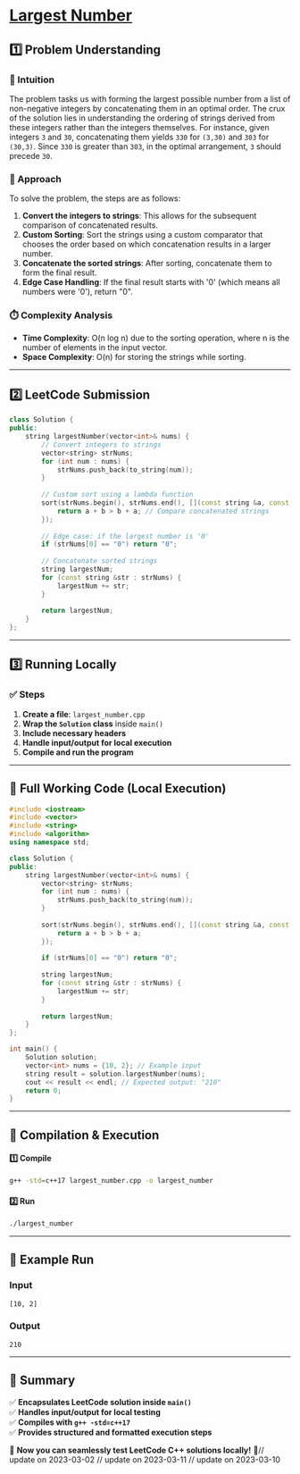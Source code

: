 # **[Largest Number](https://leetcode.com/problems/largest-number/description/)**  

## **1️⃣ Problem Understanding**  
### **📌 Intuition**  
The problem tasks us with forming the largest possible number from a list of non-negative integers by concatenating them in an optimal order. The crux of the solution lies in understanding the ordering of strings derived from these integers rather than the integers themselves. For instance, given integers `3` and `30`, concatenating them yields `330` for `(3,30)` and `303` for `(30,3)`. Since `330` is greater than `303`, in the optimal arrangement, `3` should precede `30`.   

### **🚀 Approach**  
To solve the problem, the steps are as follows:  
1. **Convert the integers to strings**: This allows for the subsequent comparison of concatenated results.
2. **Custom Sorting**: Sort the strings using a custom comparator that chooses the order based on which concatenation results in a larger number.
3. **Concatenate the sorted strings**: After sorting, concatenate them to form the final result.
4. **Edge Case Handling**: If the final result starts with '0' (which means all numbers were '0'), return "0".

### **⏱️ Complexity Analysis**  
- **Time Complexity**: O(n log n) due to the sorting operation, where n is the number of elements in the input vector.  
- **Space Complexity**: O(n) for storing the strings while sorting.  

---  

## **2️⃣ LeetCode Submission**  
```cpp
class Solution {
public:
    string largestNumber(vector<int>& nums) {
        // Convert integers to strings
        vector<string> strNums;
        for (int num : nums) {
            strNums.push_back(to_string(num));
        }
        
        // Custom sort using a lambda function
        sort(strNums.begin(), strNums.end(), [](const string &a, const string &b) {
            return a + b > b + a; // Compare concatenated strings
        });
        
        // Edge case: if the largest number is '0'
        if (strNums[0] == "0") return "0";
        
        // Concatenate sorted strings
        string largestNum;
        for (const string &str : strNums) {
            largestNum += str;
        }
        
        return largestNum;
    }
};
```  

---  

## **3️⃣ Running Locally**  
### **✅ Steps**  
1. **Create a file**: `largest_number.cpp`  
2. **Wrap the `Solution` class** inside `main()`  
3. **Include necessary headers**  
4. **Handle input/output for local execution**  
5. **Compile and run the program**  

---  

## **📝 Full Working Code (Local Execution)**  
```cpp
#include <iostream>
#include <vector>
#include <string>
#include <algorithm>
using namespace std;

class Solution {
public:
    string largestNumber(vector<int>& nums) {
        vector<string> strNums;
        for (int num : nums) {
            strNums.push_back(to_string(num));
        }
        
        sort(strNums.begin(), strNums.end(), [](const string &a, const string &b) {
            return a + b > b + a; 
        });
        
        if (strNums[0] == "0") return "0";
        
        string largestNum;
        for (const string &str : strNums) {
            largestNum += str;
        }
        
        return largestNum;
    }
};

int main() {
    Solution solution;
    vector<int> nums = {10, 2}; // Example input
    string result = solution.largestNumber(nums);
    cout << result << endl; // Expected output: "210"
    return 0;
}
```  

---  

## **🔧 Compilation & Execution**  
#### **1️⃣ Compile**  
```bash
g++ -std=c++17 largest_number.cpp -o largest_number
```  

#### **2️⃣ Run**  
```bash
./largest_number
```  

---  

## **🎯 Example Run**  
### **Input**  
```
[10, 2]
```  
### **Output**  
```
210
```  

---  

## **📌 Summary**  
✅ **Encapsulates LeetCode solution inside `main()`**  
✅ **Handles input/output for local testing**  
✅ **Compiles with `g++ -std=c++17`**  
✅ **Provides structured and formatted execution steps**  

🚀 **Now you can seamlessly test LeetCode C++ solutions locally!** 🚀// update on 2023-03-02
// update on 2023-03-11
// update on 2023-03-10
